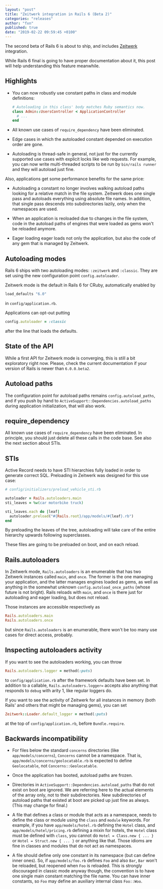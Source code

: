 ```yaml
---
layout: "post"
title: "Zeitwerk integration in Rails 6 (Beta 2)"
categories: "releases"
author: "fxn"
published: true
date: "2019-02-22 09:59:45 +0100"
---
```


The second beta of Rails 6 is about to ship, and includes [Zeitwerk](https://github.com/fxn/zeitwerk) integration.

While Rails 6 final is going to have proper documentation about it, this post will help understanding this feature meanwhile.

## Highlights

* You can now robustly use constant paths in class and module definitions:

  ```ruby
  # Autoloading in this class' body matches Ruby semantics now.
  class Admin::UsersController < ApplicationController
    # ...
  end
  ```

* All known use cases of `require_dependency` have been eliminated.

* Edge cases in which the autoloaded constant depended on execution order are gone.

* Autoloading is thread-safe in general, not just for the currently supported use cases with explicit locks like web requests. For example, you can now write multi-threaded scripts to be run by `bin/rails runner` and they will autoload just fine.

Also, applications get some performance benefits for the same price:

* Autoloading a constant no longer involves walking autoload paths looking for a relative match in the file system. Zeitwerk does one single pass and autoloads everything using absolute file names. In addition, that single pass descends into subdirectories lazily, only when the namespaces are used.

* When an application is reoloaded due to changes in the file system, code in the autoload paths of engines that were loaded as gems won't be reloaded anymore.

* Eager loading eager loads not only the application, but also the code of any gem that is managed by Zeitwerk.

## Autoloading modes

Rails 6 ships with two autoloading modes: `:zeitwerk` and `:classic`. They are set using the new configuration point `config.autoloader`.

Zeitwerk mode is the default in Rails 6 for CRuby, automatically enabled by

```ruby
load_defaults "6.0"
```

in `config/application.rb`.

Applications can opt-out putting

```ruby
config.autoloader = :classic
```

after the line that loads the defaults.

## State of the API

While a first API for Zeitwerk mode is converging, this is still a bit exploratory right now. Please, check the current documentation if your version of Rails is newer than `6.0.0.beta2`.

## Autoload paths

The configuration point for autoload paths remains `config.autoload_paths`, and if you push by hand to `ActiveSupport::Dependencies.autoload_paths` during application initialization, that will also work.

## require_dependency

All known use cases of `require_dependency` have been eliminated. In principle, you should just delete all these calls in the code base. See also the next section about STIs.

## STIs

Active Record needs to have STI hierarchies fully loaded in order to generate correct SQL. Preloading in Zeitwerk was designed for this use case:

```ruby
# config/initializers/preload_vehicle_sti.rb

autoloader = Rails.autoloaders.main
sti_leaves = %w(car motorbike truck)

sti_leaves.each do |leaf|
  autoloader.preload("#{Rails.root}/app/models/#{leaf}.rb")
end
```

By preloading the leaves of the tree, autoloading will take care of the entire hierarchy upwards following superclasses.

These files are going to be preloaded on boot, and on each reload.

## Rails.autoloaders

In Zeitwerk mode, `Rails.autoloaders` is an enumerable that has two Zeitwerk instances called `main`, and `once`. The former is the one managing your application, and the latter manages engines loaded as gems, as well as anything in the somewhat unknown `config.autoload_once_paths` (whose future is not bright). Rails reloads with `main`, and `once` is there just for autoloading and eager loading, but does not reload.

Those instances are accessible respectively as

```ruby
Rails.autoloaders.main
Rails.autoloaders.once
```

but since `Rails.autoloaders` is an enumerable, there won't be too many use cases for direct access, probably.

## Inspecting autoloaders activity

If you want to see the autoloaders working, you can throw

```ruby
Rails.autoloaders.logger = method(:puts)
```

to `config/application.rb` after the framework defaults have been set. In addition to a callable, `Rails.autoloaders.logger=` accepts also anything that responds to `debug` with arity 1, like regular loggers do.

If you want to see the activity of Zeitwerk for all instances in memory (both Rails' and others that might be managing gems), you can set

```ruby
Zeitwerk::Loader.default_logger = method(:puts)
```

at the top of `config/application.rb`, before `Bundle.require`.

## Backwards incompatibility

* For files below the standard `concerns` directories (like `app/models/concerns`), `Concerns` cannot be a namespace. That is, `app/models/concerns/geolocatable.rb` is expected to define `Geolocatable`, not `Concerns::Geolocatable`.

* Once the application has booted, autoload paths are frozen.

* Directories in `ActiveSupport::Dependencies.autoload_paths` that do not exist on boot are ignored. We are referring here to the actual elements of the array only, not to their subdirectories. New subdirectories of autoload paths that existed at boot are picked up just fine as always. (This may change for final.)

* A file that defines a class or module that acts as a namespace, needs to define the class or module using the `class` and `module` keywords. For example, if you have `app/models/hotel.rb` defining the `Hotel` class, and `app/models/hotel/pricing.rb` defining a mixin for hotels, the `Hotel` class must be defined with `class`, you cannot do `Hotel = Class.new { ... }` or `Hotel = Struct.new { ... }` or anything like that. Those idioms are fine in classes and modules that do not act as namespaces.

* A file should define only one constant in its namespace (but can define inner ones). So, if `app/models/foo.rb` defines `Foo` and also `Bar`, `Bar` won't be reloaded, but reopened when `Foo` is reloaded. This is strongly discouraged in classic mode anyway though, the convention is to have one single main constant matching the file name. You can have inner constants, so `Foo` may define an auxiliary internal class `Foo::Woo`.
